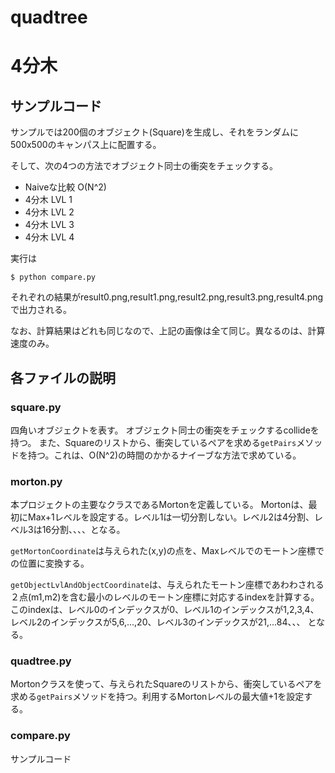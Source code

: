 quadtree
===============

# 4分木

## サンプルコード

サンプルでは200個のオブジェクト(Square)を生成し、それをランダムに500x500のキャンパス上に配置する。

そして、次の4つの方法でオブジェクト同士の衝突をチェックする。

* Naiveな比較 O(N^2)
* 4分木 LVL 1
* 4分木 LVL 2
* 4分木 LVL 3
* 4分木 LVL 4

実行は

```
$ python compare.py
```

それぞれの結果がresult0.png,result1.png,result2.png,result3.png,result4.pngで出力される。

なお、計算結果はどれも同じなので、上記の画像は全て同じ。異なるのは、計算速度のみ。


## 各ファイルの説明

### square.py

四角いオブジェクトを表す。
オブジェクト同士の衝突をチェックするcollideを持つ。
また、Squareのリストから、衝突しているペアを求める`getPairs`メソッドを持つ。これは、O(N^2)の時間のかかるナイーブな方法で求めている。

### morton.py

本プロジェクトの主要なクラスであるMortonを定義している。
Mortonは、最初にMax+1レベルを設定する。レベル1は一切分割しない。レベル2は4分割、レベル3は16分割、、、、となる。

`getMortonCoordinate`は与えられた(x,y)の点を、Maxレベルでのモートン座標での位置に変換する。

`getObjectLvlAndObjectCoordinate`は、与えられたモートン座標であわわされる２点(m1,m2)を含む最小のレベルのモートン座標に対応するindexを計算する。
このindexは、レベル0のインデックスが0、レベル1のインデックスが1,2,3,4、レベル2のインデックスが5,6,...,20、レベル3のインデックスが21,...84、、、
となる。

### quadtree.py

Mortonクラスを使って、与えられたSquareのリストから、衝突しているペアを求める`getPairs`メソッドを持つ。利用するMortonレベルの最大値+1を設定する。


### compare.py

サンプルコード
